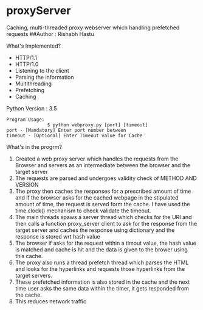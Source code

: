 # proxyServer
 Caching, multi-threaded proxy webserver which handling prefetched requests 
##Author : Rishabh Hastu
 
What's Implemented?
- HTTP/1.1
- HTTP/1.0
- Listening to the client
- Parsing the information
- Multithreading
- Prefetching
- Caching

Python Version : 3.5

```
Program Usage:
               $ python webproxy.py [port] [timeout]
port - [Mandatory] Enter port number between 
timeout - [Optional] Enter Timeout value for Cache
```

What's in the progrm?
1. Created a web proxy server which handles the requests from the Browser and servers as an intermediate between the browser and the target server
2. The requests are parsed and undergoes validity check of METHOD AND VERSION
3. The proxy then caches the responses for a prescribed amount of time and if the browser asks for the cached webpage in the stipulated amount of time, the request is    served form the cache. I have used the time.clock() mechanism to check validate the timeout. 
4. The main threads spaws a server thread which checks for the URI and then calls a function proxy_server client to ask for the response from the target server and    caches the response using dictionary and the response is stored wrt hash value
5. The browser if asks for the request within a timout value, the hash value is matched and cache is hit and the data is given to the brower using this cache.
6. The proxy also runs a thread prefetch thread which parses the HTML and looks for the hyperlinks and requests those hyperlinks from the target servers. 
7. These prefetched information is also stored in the cache and the next time user asks the same data within the timer, it gets responded from the cache.
8. This reduces network traffic 
